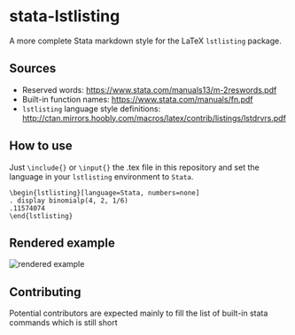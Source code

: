 # stata-lstlisting
A more complete Stata markdown style for the LaTeX `lstlisting` package.

## Sources
  - Reserved words: https://www.stata.com/manuals13/m-2reswords.pdf 
  - Built-in function names: https://www.stata.com/manuals/fn.pdf
  - `lstlisting` language style definitions: http://ctan.mirrors.hoobly.com/macros/latex/contrib/listings/lstdrvrs.pdf
 
## How to use
Just `\include{}` or `\input{}` the .tex file in this repository and set the language in your `lstlisting` environment to `Stata`.
```
\begin{lstlisting}[language=Stata, numbers=none]
. display binomialp(4, 2, 1/6)
.11574074
\end{lstlisting} 
```

## Rendered example
![rendered example](sample.png)

## Contributing
  
  Potential contributors are expected mainly to fill the list of built-in stata commands which is still short
